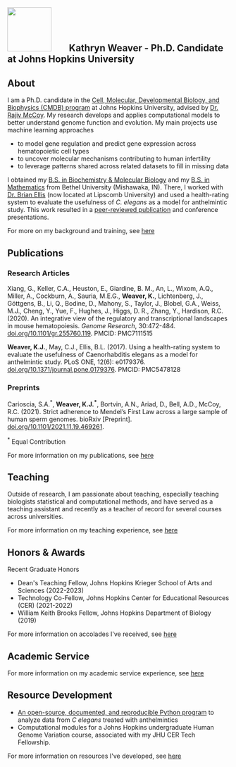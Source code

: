 ## <img src="/images/kw.jpeg" height="100" width="100">&nbsp;&nbsp;&nbsp;&nbsp;&nbsp;&nbsp;&nbsp;&nbsp;Kathryn Weaver - Ph.D. Candidate at Johns Hopkins University



## About

I am a Ph.D. candidate in the [Cell, Molecular, Developmental Biology, and Biophysics (CMDB) program](https://cmdb.jhu.edu/) at Johns Hopkins University, advised by [Dr. Rajiv McCoy](https://mccoy-lab.org/). My research develops and applies computational models to better understand genome function and evolution. My main projects use machine learning approaches
* to model gene regulation and predict gene expression across hematopoietic cell types
* to uncover molecular mechanisms contributing to human infertility
* to leverage patterns shared across related datasets to fill in missing data

I obtained my [B.S. in Biochemistry & Molecular Biology](https://www.betheluniversity.edu/academics/degrees/biology-chemistry) and my [B.S. in Mathematics](https://www.betheluniversity.edu/academics/degrees/math-engineering-sciences) from Bethel University (Mishawaka, IN). There, I worked with [Dr. Brian Ellis](https://www.lipscomb.edu/directory/ellis-brian) (now located at Lipscomb University) and used a health-rating system to evaluate the usefulness of *C. elegans* as a model for anthelmintic study. This work resulted in a [peer-reviewed publication](https://journals.plos.org/plosone/article?id=10.1371/journal.pone.0179376) and conference presentations.

For more on my background and training, see [here](/about/index.html)

## Publications

### Research Articles

Xiang, G., Keller, C.A., Heuston, E., Giardine, B. M., An, L., Wixom, A.Q., Miller, A., Cockburn,
A., Sauria, M.E.G., **Weaver, K.**, Lichtenberg, J., Göttgens, B., Li, Q., Bodine, D., Mahony, S., Taylor, J.,
Blobel, G.A., Weiss, M.J., Cheng, Y., Yue, F., Hughes, J., Higgs, D. R., Zhang, Y., Hardison, R.C.
(2020). An integrative view of the regulatory and transcriptional landscapes in mouse hematopoiesis.
*Genome Research*, 30:472-484. [doi.org/10.1101/gr.255760.119](https://genome.cshlp.org/content/30/3/472). PMCID: PMC7111515

**Weaver, K.J.**, May, C.J., Ellis, B.L. (2017). Using a health-rating system to evaluate the
usefulness of Caenorhabditis elegans as a model for anthelmintic study. PLoS ONE, 12(6): e0179376.
[doi.org/10.1371/journal.pone.0179376](https://journals.plos.org/plosone/article?id=10.1371/journal.pone.0179376). PMCID: PMC5478128

### Preprints

Carioscia, S.A.<sup>\*</sup>, **Weaver, K.J.<sup>\*</sup>**, Bortvin, A.N., Ariad, D., Bell, A.D., McCoy, R.C. (2021). Strict
adherence to Mendel’s First Law across a large sample of human sperm genomes. bioRxiv [Preprint].
[doi.org/10.1101/2021.11.19.469261](https://www.biorxiv.org/content/10.1101/2021.11.19.469261v2).

<sup>\*</sup> Equal Contribution

For more information on my publications, see [here](/publications/index.html)

## Teaching

Outside of research, I am passionate about teaching, especially teaching biologists statistical and computational methods, and have served as a teaching assistant and recently as a teacher of record for several courses across universities.

For more information on my teaching experience, see [here](/teaching/index.html)

## Honors & Awards

Recent Graduate Honors
* Dean's Teaching Fellow, Johns Hopkins Krieger School of Arts and Sciences (2022-2023)
* Technology Co-Fellow, Johns Hopkins Center for Educational Resources (CER) (2021-2022)
* William Keith Brooks Fellow, Johns Hopkins Department of Biology (2019)

For more information on accolades I've received, see [here](/honors/index.html)

## Academic Service

For more information on my academic service experience, see [here](/service/index.html)

## Resource Development

* [An open-source, documented, and reproducible Python program](https://github.com/ellis22b/worm-analysis) to analyze data from *C elegans* treated with anthelmintics
* Computational modules for a Johns Hopkins undergraduate Human Genome Variation course, associated with my JHU CER Tech Fellowship.  


For more information on resources I've developed, see [here](/resourcedev/index.html)
